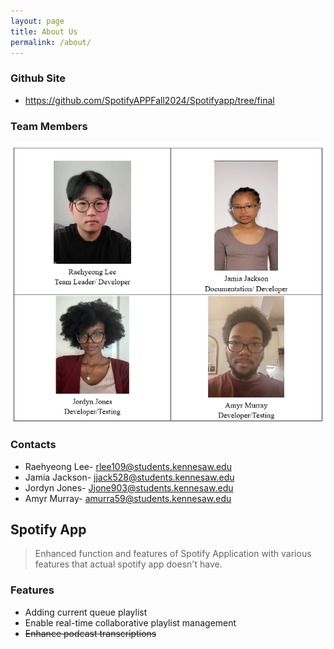 ```yaml
---
layout: page
title: About Us
permalink: /about/
---
```

### Github Site
- https://github.com/SpotifyAPPFall2024/Spotifyapp/tree/final

### Team Members
![alt text](/public/img/1.png)
### Contacts
- Raehyeong Lee- rlee109@students.kennesaw.edu
- Jamia Jackson- jjack528@students.kennesaw.edu
- Jordyn Jones- Jjone903@students.kennesaw.edu
- Amyr Murray- amurra59@students.kennesaw.edu

## Spotify App
> Enhanced function and features of Spotify Application with various features that actual spotify app doesn't have.

### Features
- Adding current queue playlist
- Enable real-time collaborative playlist management
- ~~Enhance podcast transcriptions~~
